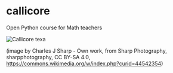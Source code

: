 # callicore
Open Python course for Math teachers

![Callicore texa](https://github.com/melissawm/callicore/blob/master/640px-Texa_eighty-eight_(Callicore_texa).jpg)

(image by Charles J Sharp - Own work, from Sharp Photography, sharpphotography, CC BY-SA 4.0, https://commons.wikimedia.org/w/index.php?curid=44542354)
